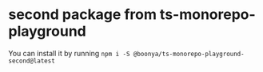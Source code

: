 # second package from ts-monorepo-playground

You can install it by running `npm i -S @boonya/ts-monorepo-playground-second@latest`
